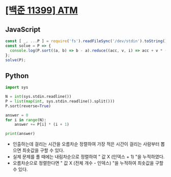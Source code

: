 # [[백준 11399] ATM](https://www.acmicpc.net/problem/11399)
## JavaScript
```js
const [ _, ...P ] = require('fs').readFileSync('/dev/stdin').toString().trim().split(/\s+/).map(v => +v);
const solve = P => {
  console.log(P.sort((a, b) => b - a).reduce((acc, v, i) => acc + v * (i + 1), 0));
};
solve(P);
```
## Python
```py
import sys

N = int(sys.stdin.readline())
P = list(map(int, sys.stdin.readline().split()))
P.sort(reverse=True)

answer = 0
for i in range(N):
    answer += P[i] * (i + 1)

print(answer)
```
- 인출하는데 걸리는 시간을 오름차순 정렬하여 가장 적은 시간이 걸리는 사람부터 뽑으면 최솟값을 구할 수 있다.
- 실제 문제를 풀 때에는 내림차순으로 정렬하여 " 값 X (인덱스 + 1) "을 누적하였다.
- 오름차순으로 정렬한다면 " 값 X (전체 개수 - 인덱스) "을 누적하여 최솟값을 구할 수 있다.